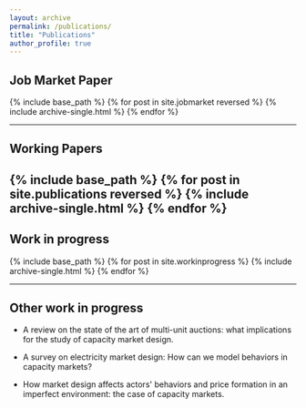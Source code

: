 ```yaml
---
layout: archive
permalink: /publications/
title: "Publications"
author_profile: true
---
```




Job Market Paper
----

{% include base_path %}
{% for post in site.jobmarket reversed %}
  {% include archive-single.html %}
{% endfor %}

----


Working Papers 
----

{% include base_path %}
{% for post in site.publications reversed %}
  {% include archive-single.html %}
{% endfor %}
------

Work in progress
----

{% include base_path %}
{% for post in site.workinprogress %}
  {% include archive-single.html %}
{% endfor %}

------

Other work in progress
----

  * A review on the state of the art of multi-unit auctions: what implications for the study of capacity market design.

  * A survey on electricity market design: How can we model behaviors in capacity markets?
  
  * How market design affects actors' behaviors and price formation in an imperfect environment: the case of capacity markets. 



